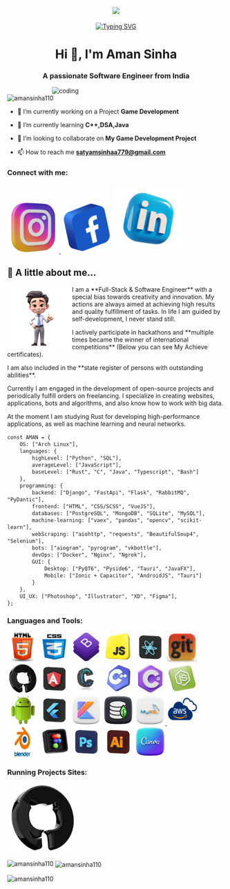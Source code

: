 <div align="center">
    <img src="https://github.com/Amansinha110/Amansinha110/blob/master/profile2.jpg">    
    <br/>
    <br/>
    <a href="https://git.io/typing-svg"><img src="https://readme-typing-svg.demolab.com?font=Itim&size=40&duration=2000&pause=3000&color=E0DFF1&center=true&repeat=false&width=700&height=60&lines=Greetings%2C+wonder!+I'm+AMANSINHA!" alt="Typing SVG" /></a>
</div>
<h1 align="center">Hi 👋, I'm Aman Sinha</h1>
<h3 align="center">A passionate Software Engineer from India</h3>

<img align="right" alt="coding" width="400" src="https://cdn.dribbble.com/users/2131993/screenshots/4948736/thoughtworks-gif_dribbble.gif">

<p align="left"> <img src="https://komarev.com/ghpvc/?username=amansinha110&label=Profile%20views&color=0e75b6&style=flat" alt="amansinha110" /> </p>

- 🔭 I’m currently working on a Project **Game Development**

- 🌱 I’m currently learning **C++,DSA,Java**

- 👯 I’m looking to collaborate on **My Game Development Project**

- 📫 How to reach me **satyamsinhaa779@gmail.com**
<div>
<h3 align="left">Connect with me:</h3>
<p align="left">
<a href="https://instagram.com/satyamsinha110" target="blank"><img src="https://github.com/Amansinha110/Amansinha110/blob/master/insta.webp" alt="satyamsinha110" height="120" width="120" /> </a>
<a href="https://www.facebook.com/share/15jucCQVnk/" target="blank"><img src="https://github.com/Amansinha110/Amansinha110/blob/master/fb.png" alt="satyamsinha110" height="120" width="120" /></a>
<a href="https://www.linkedin.com/in/aman-kumar-035720211" target="blank"><img src="https://github.com/Amansinha110/Amansinha110/blob/master/link.webp" height="160" width="160" /></a>
</p>
</div>

## 👻 A little about me...  

<div>
    <img src = "https://github.com/Amansinha110/Amansinha110/blob/master/portfoilo1.png" align="left" height="150" width="150">
    <p>I am a **Full-Stack & Software Engineer** with a special bias towards creativity and innovation. My actions are always aimed at achieving high results and quality fulfillment of tasks. In life I am guided by self-development, I never stand still.</p>
    <p>I actively participate in hackathons and **multiple times became the winner of international competitions** (Below you can see My Achieve certificates). </p>
    <p>I am also included in the **state register of persons with outstanding abilities**.</p>
    <p>Currently I am engaged in the development of open-source projects and periodically fulfill orders on freelancing. I specialize in creating websites, applications, bots and algorithms, and also know how to work with big data.</p>
    <p> At the moment I am studying Rust for developing high-performance applications, as well as machine learning and neural networks.</p>
</div>


```Code
const AMAN = {
    OS: ["Arch Linux"],
    languages: {
        highLevel: ["Python", "SQL"],
        averageLevel: ["JavaScript"],
        baseLevel: ["Rust", "C", "Java", "Typescript", "Bash"]
    },
    programming: {
        backend: ["Django", "FastApi", "Flask", "RabbitMQ", "PyDantic"],
        frontend: ["HTML", "CSS/SCSS", "VueJS"],
        databases: ["PostgreSQL", "MongoDB", "SQLite", "MySQL"],
        machine-learning: ["vaex", "pandas", "opencv", "scikit-learn"],
        webScraping: ["aiohttp", "requests", "BeautifulSoup4", "Selenium"],
        bots: ["aiogram", "pyrogram", "vkbottle"],
        devOps: ["Docker", "Nginx", "Ngrok"],
        GUI: {
            Desktop: ["PyQT6", "Pyside6", "Tauri", "JavaFX"],
            Mobile: ["Ionic + Capacitor", "AndroidJS", "Tauri"]
        }
    },
    UI_UX: ["Photoshop", "Illustrator", "XD", "Figma"],
};
```
<div>
<h3 >Languages and Tools:</h3> 
<p align = "left"> <a href="https://www.w3.org/html/" target="_blank"> <img src="https://github.com/Amansinha110/Amansinha110/blob/master/html.png" alt="html5" width="70" height="70"></a>
<a href=""target="_blank"> <img src="https://github.com/Amansinha110/Amansinha110/blob/master/css3.png" alt="css" width="70" height="70"></a>
<a href=""target="_blank"> <img src="https://github.com/Amansinha110/Amansinha110/blob/master/bootstrap.png" alt="boostrap" width="70" height="70"></a>
<a href=""target="_blank"> <img src="https://github.com/Amansinha110/Amansinha110/blob/master/javascript.webp" alt="Java-Script" width="70" height="70"></a>
<a href="" target="_blank"> <img src="https://github.com/Amansinha110/Amansinha110/blob/master/react.webp" alt="React" width="70" height="70"></a>
<a href="" target="_blank"> <img src="https://github.com/Amansinha110/Amansinha110/blob/master/gitt.webp" alt="Git" width="70" height="70"></a>
<a href="" target="_blank"> <img src="https://github.com/Amansinha110/Amansinha110/blob/master/github.webp" alt="GitHub" width="70" height="70"></a>
<a href="" target="_blank" rel="noreferrer"> <img src="https://github.com/Amansinha110/Amansinha110/blob/master/angular.webp" alt="Angular" width="70" height="70"></a>
<a href="" target="_blank" rel="noreferrer"> <img src="https://github.com/Amansinha110/Amansinha110/blob/master/c.png" alt="C" width="70" height="70"></a>
<a href="" target="_blank" rel="noreferrer"> <img src="https://github.com/Amansinha110/Amansinha110/blob/master/c%2B%2B.webp" alt="C++" width="70" height="70"></a>
<a href="" target="_blank" rel="noreferrer"> <img src="https://github.com/Amansinha110/Amansinha110/blob/master/c%23.webp" alt="C#" width="70" height="70"></a>
<a href="" target="_blank" rel="noreferrer"> <img src="https://github.com/Amansinha110/Amansinha110/blob/master/nodejs.webp" alt="Nodejs" width="70" height="70"></a>
<a href="" target="_blank" rel="noreferrer"> <img src="https://github.com/Amansinha110/Amansinha110/blob/master/android.webp" alt="Android" width="70" height="70"></a>
<a href="" target="_blank" rel="noreferrer"> <img src="https://github.com/Amansinha110/Amansinha110/blob/master/flutter.webp" alt="Flutter" width="70" height="70"></a>
<a href="" target="_blank" rel="noreferrer"> <img src="https://github.com/Amansinha110/Amansinha110/blob/master/kotlin.webp" alt="Kotlin" width="70" height="70"></a>
<a href="" target="_blank" rel="noreferrer"> <img src="https://github.com/Amansinha110/Amansinha110/blob/master/mongo-db.png" alt="Mpngo-db" width="70" height="70"></a>
<a href="" target="_blank" rel="noreferrer"> <img src="https://github.com/Amansinha110/Amansinha110/blob/master/mysql.webp" alt="MySql" width="70" height="70></a>
<a href="" target="_blank" rel="noreferrer"> <img src="https://github.com/Amansinha110/Amansinha110/blob/master/aws.png" alt="Aws" width="70" height="70"></a>
<a href="" target="_blank" rel="noreferrer"> <img src="https://github.com/Amansinha110/Amansinha110/blob/master/Blender-Symbol.png" alt="Blender" width="70" height="70"></a>
<a href="" target="_blank" rel="noreferrer"> <img src="https://github.com/Amansinha110/Amansinha110/blob/master/figma.webp" alt="Figma" width="70" height="70"></a>
<a href="" target="_blank" rel="noreferrer"> <img src="https://github.com/Amansinha110/Amansinha110/blob/master/photo.png" alt="Photoshop" width="70" height="70"></a>
<a href="" target="_blank" rel="noreferrer"> <img src="https://github.com/Amansinha110/Amansinha110/blob/master/illustrator.png" alt="illustrator" width="70" height="70"></a>
<a href="" target="_blank" rel="noreferrer"> <img src="https://github.com/Amansinha110/Amansinha110/blob/master/canva.webp" alt="Canva" width="70" height="70"></a></p> 
</div>

<div></div>

<h3 align="left">Running Projects Sites:</h3> 
<div>
    <a href="https://amansinha110.github.io/Frontend-LIve-Projects-Website/"><img src ="https://github.com/Amansinha110/Amansinha110/blob/master/github.webp"height="160" width="160"></a>
</div>

<p><img align="left" src="https://github-readme-stats.vercel.app/api/top-langs?username=amansinha110&show_icons=true&locale=en&layout=compact" alt="amansinha110" /></p>

<p>&nbsp;<img align="center" src="https://github-readme-stats.vercel.app/api?username=amansinha110&show_icons=true&locale=en" alt="amansinha110" /></p>

<p><img align="center" src="https://github-readme-streak-stats.herokuapp.com/?user=amansinha110&" alt="amansinha110" /></p>


